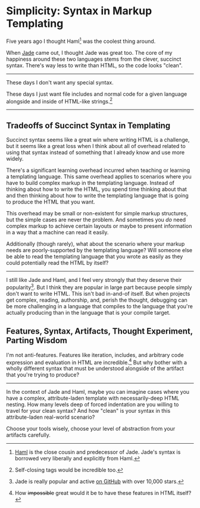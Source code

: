 # Simplicity: Syntax in Markup Templating

Five years ago I thought Haml[^1] was the coolest thing around.

When [Jade](jade-lang.com/) came out, I thought Jade was great too.
The core of my happiness around these two languages stems from the clever,
succinct syntax. There's way less to write than HTML, so the code looks "clean".

---

These days I don't want any special syntax.

These days I just want file includes and normal code for a given language
alongside and inside of HTML-like strings.[^2]

---

## Tradeoffs of Succinct Syntax in Templating

Succinct syntax seems like a great win where writing HTML is a challenge,
but it seems like a great loss when I think about all of overhead related to
using that syntax instead of something that I already know and use more widely.

There's a significant learning overhead incurred when teaching or learning a
templating language. This same overhead applies to scenarios where you have to
build complex markup in the templating language. Instead of thinking about how to
write the HTML, you spend time thinking about that and then thinking about how to
write the templating language that is going to produce the HTML that you want.

This overhead may be small or non-existent for simple markup structures, but
the simple cases are never the problem. And sometimes you _do_ need complex markup
to achieve certain layouts or maybe to present information in a way that a machine
can read it easily.

Additionally (though rarely), what about the scenario where your markup needs
are poorly-supported by the templating language? Will someone else be able to
read the templating language that you wrote as easily as they could potentially
read the HTML by itself?

---

I still like Jade and Haml, and I feel very strongly that they deserve their
popularity[^3]. But I think they are popular in large part because people simply
don't want to write HTML. This isn't bad in-and-of itself. But when projects
get complex, reading, authorship, and, perish the thought, debugging can be more
challenging in a language that compiles to the language that you're actually
producing than in the language that is your compile target.

## Features, Syntax, Artifacts, Thought Experiment, Parting Wisdom

I'm not anti-features. Features like iteration, includes, and arbitrary code
expression and evaluation in HTML are incredible.[^4] But why bother with a wholly
different syntax that must be understood alongside of the artifact that you're
trying to produce?

---

In the context of Jade and Haml, maybe you can imagine cases where you have a
complex, attribute-laden template with necessarily-deep HTML nesting. How many
levels deep of forced indentation are you willing to travel for your clean
syntax? And how "clean" is your syntax in this attribute-laden real-world
scenario?

Choose your tools wisely, choose your level of abstraction from your artifacts
carefully.


[^1]: [Haml](http://haml.info/) is the close cousin and predecessor of Jade. Jade's syntax is
      borrowed very liberally and explicitly from Haml.
[^2]: Self-closing tags would be incredible too.
[^3]: Jade is really popular and active [on GitHub](https://github.com/pugjs/jade)
      with over 10,000 stars.
[^4]: How ~~impossible~~ great would it be to have these features in HTML itself?

